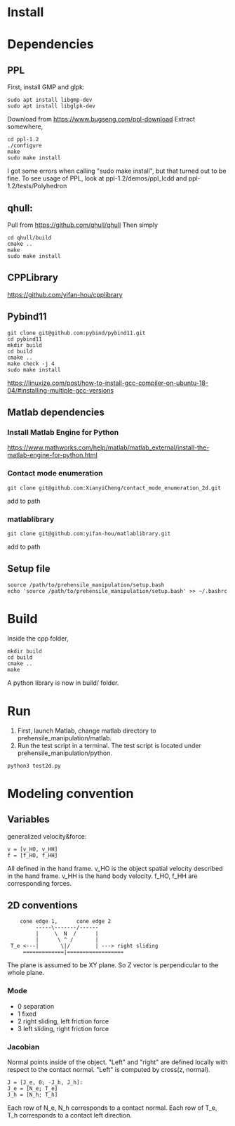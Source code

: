 # Install

# Dependencies

## PPL
First, install GMP and glpk:
```
sudo apt install libgmp-dev
sudo apt install libglpk-dev
```

Download from https://www.bugseng.com/ppl-download
Extract somewhere,
```
cd ppl-1.2
./configure
make
sudo make install
```
I got some errors when calling "sudo make install", but that turned out to be fine.
To see usage of PPL, look at ppl-1.2/demos/ppl_lcdd and ppl-1.2/tests/Polyhedron

## qhull:
Pull from https://github.com/qhull/qhull
Then simply
```
cd qhull/build
cmake ..
make
sudo make install
```
## CPPLibrary
https://github.com/yifan-hou/cpplibrary

## Pybind11
```
git clone git@github.com:pybind/pybind11.git
cd pybind11
mkdir build
cd build
cmake ..
make check -j 4
sudo make install
```
https://linuxize.com/post/how-to-install-gcc-compiler-on-ubuntu-18-04/#installing-multiple-gcc-versions

## Matlab dependencies
### Install Matlab Engine for Python
https://www.mathworks.com/help/matlab/matlab_external/install-the-matlab-engine-for-python.html

### Contact mode enumeration
```
git clone git@github.com:XianyiCheng/contact_mode_enumeration_2d.git
```
add to path

### matlablibrary
```
git clone git@github.com:yifan-hou/matlablibrary.git
```
add to path

## Setup file
```shell
source /path/to/prehensile_manipulation/setup.bash
echo 'source /path/to/prehensile_manipulation/setup.bash' >> ~/.bashrc
```

# Build
Inside the cpp folder,
```
mkdir build
cd build
cmake ..
make
```
A python library is now in build/ folder.



# Run
1. First, launch Matlab, change matlab directory to prehensile_manipulation/matlab.
2. Run the test script in a terminal. The test script is located under prehensile_manipulation/python.
```
python3 test2d.py
```

# Modeling convention
## Variables
generalized velocity&force:
```
v = [v_HO, v_HH]
f = [f_HO, f_HH]
```
All defined in the hand frame.
v_HO is the object spatial velocity described in the hand frame.
v_HH is the hand body velocity.
f_HO, f_HH are corresponding forces.

## 2D conventions
```
    cone edge 1,      cone edge 2
         -----\-------/------
         |     \  N  /      |
         |      \ ^ /       |
 T_e <---|       \|/        | ---> right sliding
     =============|==================
```
The plane is assumed to be XY plane. So Z vector is perpendicular to the whole plane.
### Mode
* 0 separation
* 1 fixed
* 2 right sliding, left friction force
* 3 left sliding, right friction force

### Jacobian
Normal points inside of the object.
"Left" and "right" are defined locally with respect to the contact normal.
"Left" is computed by cross(z, normal).
```
J = [J_e, 0; -J_h, J_h]:
J_e = [N_e; T_e]
J_h = [N_h; T_h]
```
Each row of N_e, N_h corresponds to a contact normal.
Each row of T_e, T_h corresponds to a contact left direction.


